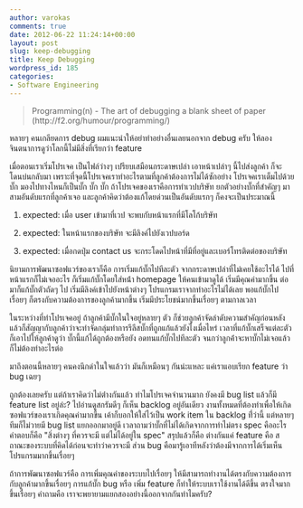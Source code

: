 ```yaml
---
author: varokas
comments: true
date: 2012-06-22 11:24:14+00:00
layout: post
slug: keep-debugging
title: Keep Debugging
wordpress_id: 185
categories:
- Software Engineering
---
```


<blockquote>Programming(n) - The art of debugging a blank sheet of paper
(http://f2.org/humour/programming/)</blockquote>


หลายๆ คนเกลียดการ debug ผมแนะนำให้อย่าทำอย่างอื่นเลยนอกจาก debug ครับ ให้ลองจินตนาการดูว่าโลกนี้ไม่มีสิ่งที่เรียกว่า feature

เมื่อตอนเราเริ่มโปรเจค เป็นไฟล์ว่างๆ เปรียบเสมือนกระดาษเปล่า เอาหน้าเปล่าๆ นี้ไปส่งลูกค้า ก็จะโดนบ่นกลับมา เพราะที่จุดนี้โปรเจคเราทำอะไรตามที่ลูกค้าต้องการไม่ได้ซักอย่าง โปรเจคเราเต็มไปด้วยบั๊ก มองไปทางไหนก็เป็นบั๊ก บั๊ก บั๊ก ถ้าโปรเจคของเราคือการทำเวปบริษัท ยกตัวอย่างบั๊กที่สำคัญๆ มาสามอันดับแรกที่ลูกค้าเจอ และลูกค้าคิดว่าต้องแก้โดยด่วนเป็นอันดับแรกๆ ก็คงจะเป็นประมาณนี้



	
  1. expected: เมื่อ user เข้ามาที่เวป จะพบกับหน้าแรกที่มีโลโก้บริษัท

	
  2. expected: ในหน้าแรกของบริษัท จะมีลิงค์ไปยังเวปบอร์ด

	
  3. expected: เมื่อกดปุ่ม contact us จะกระโดดไปหน้าที่มีที่อยู่และเบอร์โทรติดต่อของบริษัท


นิยามการพัฒนาซอฟแวร์ของเราก็คือ การเริ่มแก้บั๊กไปทีละตัว จากกระดาษเปล่าที่ไม่เคยใช้อะไรได้ ไปที่หน้าแรกก็ไม่เจออะไร ก็เริ่มแก้บั๊กโดยใส่หน้่า homepage ให้คนเข้ามาดูได้ เริ่มมีคุณค่ามากขึ้น ต่อมาก็แก้บั๊กตัวถัดๆ ไป เริ่มมีลิงค์เข้าไปยังหน้าต่างๆ โปรแกรมเราจากทำอะไรไม่ได้เลย พอแก้บั๊กไปเรื่อยๆ ก็ตรงกับความต้องการของลูกค้ามากขึ้น เริ่มมีประโยชน์มากขึ้นเรื่อยๆ ตามกาลเวลา

ในระหว่างที่ทำโปรเจคอยู่ ถ้าลูกค้ามีบั๊กในใจอยู่หลายๆ ตัว ก็ช่วยลูกค้าจัดลำดับความสำคัญก่อนหลัง แล้วก็สัญญากับลูกค้าว่าจะทำจัดกลุ่มทำการรีลีสบั๊กที่ถูกแก้แล้วยังไงเมื่อไหร่ เวลาที่แก้บั๊กเสร็จแต่ละตัวก็เอาไปให้ลูกค้าดูว่า บั๊กนี้แก้ได้ถูกต้องหรือยัง อดทนแก้บั๊กไปทีละตัว จนกว่าลูกค้่าจะหาบั๊กไม่เจอแล้ว ก็ไม่ต้องทำอะไรต่อ

มาถึงตอนนี้หลายๆ คนคงนึกด่าในใจแล้วว่า มันก็เหมือนๆ กันน่ะแหละ แค่เราแอบเรียก feature ว่า bug เฉยๆ

ถูกต้องเลยครับ แต่ถ้าเราคิดว่าไม่ต่่างกันแล้ว ทำไมโปรเจคจำนวนมาก ยังคงมี bug list แล้วก็มี feature list อยู่ล่ะ? ไปอ่านดูสกรัมดีๆ ก็เห็น backlog อยู่อันเดียว งานทั้งหมดที่ต้องทำเพื่อให้เกิดซอฟแวร์ของเราเกิดคุณค่ามากขึ้น เค้าก็บอกให้ใส่ไว้เป็น work item ใน backlog ที่่ว่านี้ แต่หลายๆ ทีมก็ไม่วายมี bug list แยกออกมาอยู่ดี เวลาถามว่าบั๊กที่ไม่ได้เกิดจากการทำไม่ตรง spec คืออะไร คำตอบก็คือ "สิ่งต่างๆ ที่ควรจะมี แต่ไม่ได้อยู่ใน spec" สรุปแล้วก็คือ ต่างกันแค่ feature คือ สถาณะของระบบที่คิดได้ก่อนจะทำว่าควรจะมี ส่วน bug คือมารู้เอาทีหลังว่าต้องมีจากการได้เริ่มเห็นโปรแกรมมากขึ้นเรื่อยๆ

ถ้าการพัฒนาซอฟแวร์คือ การเพิ่มคุณค่าของระบบไปเรื่อยๆ ให้มีสามารถทำงานได้ตรงกับความต้องการกับลูกค้ามากขึ้นเรื่อยๆ การแก้บั๊ก bug หรือ เพิ่ม feature ก็ทำให้ระบบเราใช้งานได้ดีขึ้น ตรงใจมากขึ้นเรื่อยๆ คำถามคือ เราจะพยายามแยกสองอย่างนี้ออกจากกันทำไมครับ?
